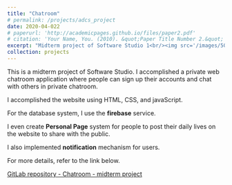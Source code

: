 ```yaml
---
title: "Chatroom"
# permalink: /projects/adcs_project
date: 2020-04-022
# paperurl: 'http://academicpages.github.io/files/paper2.pdf'
# citation: 'Your Name, You. (2010). &quot;Paper Title Number 2.&quot; <i>Journal 1</i>. 1(2).'
excerpt: "Midterm project of Software Studio 1<br/><img src='/images/500x300.png'>"
collection: projects
---
```

<!-- Todo: revise the image. -->

<!-- # paperurl: 'http://academicpages.github.io/files/paper2.pdf' -->
This is a midterm project of Software Studio.
I accomplished a private web chatroom application where people can
sign up their accounts and chat with others in private chatroom.

I accomplished the website using HTML, CSS, and javaScript.

For the database system, I use the **firebase** service.

I even create **Personal Page** system for people to post their daily 
lives on the website to share with the public.

I also implemented **notification** mechanism for users.

For more details, refer to the link below.

<!-- Demo Video -->

[GitLab repository - Chatroom - midterm project](https://,,,)

<!-- Recommended citation: Your Name, You. (2010). "Paper Title Number 2." <i>Journal 1</i>. 1(2). -->